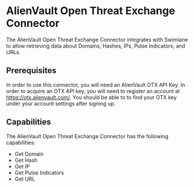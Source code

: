 # AlienVault Open Threat Exchange Connector

The AlienVault Open Threat Exchange Connector integrates with Swimlane to allow retrieving data about Domains, Hashes, IPs, Pulse Indicators, and URLs.

## Prerequisites

In order to use this connector, you will need an AlienVault OTX API Key. In order to acquire an OTX API key, you will need 
to register an account at https://otx.alienvault.com/. You should be able to to find your OTX key under your account 
settings after signing up.

## Capabilities

The AlienVault Open Threat Exchange Connector has the following capabilities:

* Get Domain
* Get Hash
* Get IP
* Get Pulse Indicators
* Get URL
